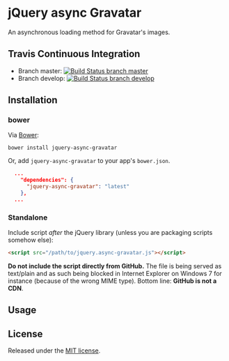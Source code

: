 # jQuery async Gravatar
An asynchronous loading method for Gravatar's images.

## Travis Continuous Integration
* Branch master:  [![Build Status branch master](https://travis-ci.org/llaumgui/jquery-async-gravatar.svg?branch=master)](https://travis-ci.org/llaumgui/jquery-async-gravatar)
* Branch develop: [![Build Status branch develop](https://travis-ci.org/llaumgui/jquery-async-gravatar.svg?branch=develop)](https://travis-ci.org/llaumgui/jquery-async-gravatar)

## Installation
### bower

Via [Bower](http://bower.io):

```
bower install jquery-async-gravatar
```

Or, add `jquery-async-gravatar` to your app's `bower.json`.

```json
  ...
    "dependencies": {
      "jquery-async-gravatar": "latest"
    },
  ...
```

### Standalone
Include script *after* the jQuery library (unless you are packaging scripts somehow else):

```html
<script src="/path/to/jquery.async-gravatar.js"></script>
```

**Do not include the script directly from GitHub.** The file is being served as text/plain and as such being blocked
in Internet Explorer on Windows 7 for instance (because of the wrong MIME type). Bottom line: **GitHub is not a CDN**.

## Usage

## License
Released under the [MIT license](http://www.opensource.org/licenses/MIT).
